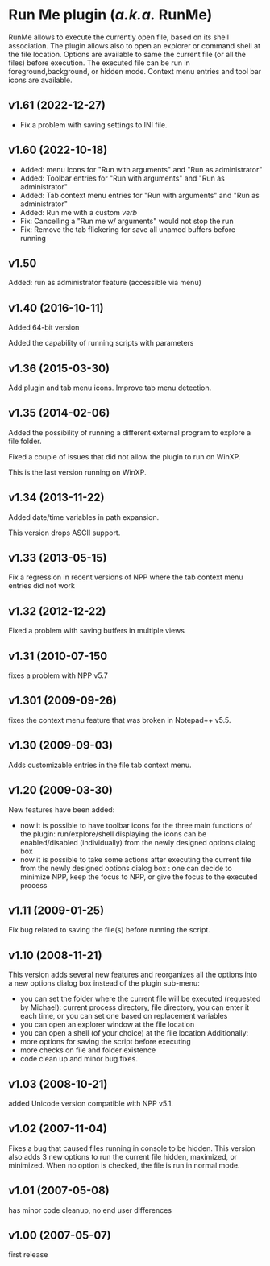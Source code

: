 # Run Me plugin (*a.k.a.* RunMe)
RunMe allows to execute the currently open file, based on its shell association. The plugin allows also to open an explorer or command shell at the file location. Options are available to same the current file (or all the files) before execution. The executed file can be run in foreground,background, or hidden mode. Context menu entries and tool bar icons are available.

## v1.61 (2022-12-27)
* Fix a problem with saving settings to INI file.

## v1.60 (2022-10-18)
* Added: menu icons for "Run with arguments" and "Run as administrator"
* Added: Toolbar entries for "Run with arguments" and "Run as administrator"
* Added: Tab context menu entries for "Run with arguments" and "Run as administrator"
* Added: Run me with a custom *verb*
* Fix: Cancelling a "Run me w/ arguments" would not stop the run
* Fix: Remove the tab flickering for save all unamed buffers before running

## v1.50
Added: run as administrator feature (accessible via menu)

## v1.40 (2016-10-11)
Added 64-bit version

Added the capability of running scripts with parameters

## v1.36 (2015-03-30)
Add plugin and tab menu icons. Improve tab menu detection.

## v1.35 (2014-02-06)
Added the possibility of running a different external program to explore a file folder.

Fixed a couple of issues that did not allow the plugin to run on WinXP.

This is the last version running on WinXP.

## v1.34 (2013-11-22)
Added date/time variables in path expansion.

This version drops ASCII support.

## v1.33 (2013-05-15)
Fix a regression in recent versions of NPP where the tab context menu entries did not work

## v1.32 (2012-12-22)
Fixed a problem with saving buffers in multiple views

## v1.31 (2010-07-150
fixes a problem with NPP v5.7

## v1.301 (2009-09-26)
fixes the context menu feature that was broken in Notepad++ v5.5.

## v1.30 (2009-09-03)
Adds customizable entries in the file tab context menu.

## v1.20 (2009-03-30)
New features have been added:
+ now it is possible to have toolbar icons for the three main functions of the plugin: run/explore/shell displaying the icons can be enabled/disabled (individually) from the newly designed options dialog box
+ now it is possible to take some actions after executing the current file from the newly designed options dialog box : one can decide to minimize NPP, keep the focus to NPP, or give the focus to the executed process

## v1.11 (2009-01-25)
Fix bug related to saving the file(s) before running the script.

## v1.10 (2008-11-21)
This version adds several new features and reorganizes all the options into a new options dialog box instead of the plugin sub-menu:
+ you can set the folder where the current file will be executed (requested by Michael): current process directory, file directory, you can enter it each time, or you can set one based on replacement variables
+ you can open an explorer window at the file location
+ you can open a shell (of your choice) at the file location
Additionally:
+ more options for saving the script before executing
+ more checks on file and folder existence
+ code clean up and minor bug fixes.

## v1.03 (2008-10-21)
added Unicode version compatible with NPP v5.1.

## v1.02 (2007-11-04)
Fixes a bug that caused files running in console to be hidden. This version also adds 3 new options to run the current file hidden, maximized, or minimized. When no option is checked, the file is run in normal mode.

## v1.01 (2007-05-08)
 has minor code cleanup, no end user differences

## v1.00 (2007-05-07)
 first release